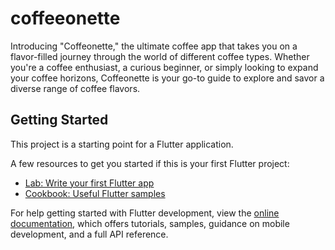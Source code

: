 # coffeeonette

Introducing "Coffeonette," the ultimate coffee app that takes you on a flavor-filled journey through the world of different coffee types. Whether you're a coffee enthusiast, a curious beginner, or simply looking to expand your coffee horizons, Coffeonette is your go-to guide to explore and savor a diverse range of coffee flavors.

## Getting Started

This project is a starting point for a Flutter application.

A few resources to get you started if this is your first Flutter project:

- [Lab: Write your first Flutter app](https://docs.flutter.dev/get-started/codelab)
- [Cookbook: Useful Flutter samples](https://docs.flutter.dev/cookbook)

For help getting started with Flutter development, view the
[online documentation](https://docs.flutter.dev/), which offers tutorials,
samples, guidance on mobile development, and a full API reference.
